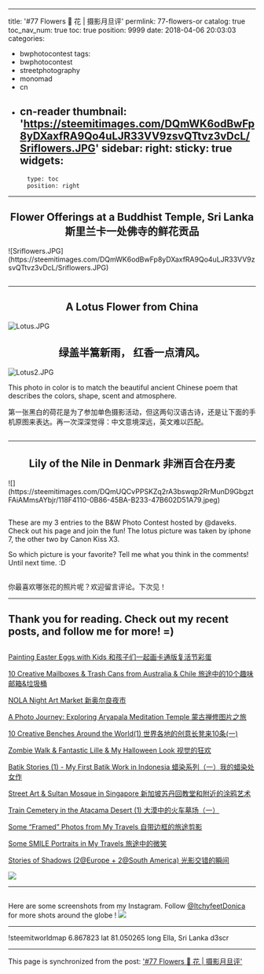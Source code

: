 
---
title: '#77 Flowers 🌻 花 | 摄影月旦评'
permlink: 77-flowers-or
catalog: true
toc_nav_num: true
toc: true
position: 9999
date: 2018-04-06 20:03:03
categories:
- bwphotocontest
tags:
- bwphotocontest
- streetphotography
- monomad
- cn
- cn-reader
thumbnail: 'https://steemitimages.com/DQmWK6odBwFp8yDXaxfRA9Qo4uLJR33VV9zsvQTtvz3vDcL/Sriflowers.JPG'
sidebar:
    right:
        sticky: true
widgets:
    -
        type: toc
        position: right
---


<center><h2>Flower Offerings at a Buddhist Temple, Sri Lanka
斯里兰卡一处佛寺的鲜花贡品</h2> </center>
![Sriflowers.JPG](https://steemitimages.com/DQmWK6odBwFp8yDXaxfRA9Qo4uLJR33VV9zsvQTtvz3vDcL/Sriflowers.JPG)

##
*** 
##
<center><h2>A Lotus Flower from China</h2> </center>

![Lotus.JPG](https://steemitimages.com/DQmPrKMw2TA2fXSTZfCCS9gnRgxxDfLroHtDyt1KuuyFRJM/Lotus.JPG)

<center><h2>绿盖半篙新雨，
红香一点清风。</h2> </center>

![Lotus2.JPG](https://steemitimages.com/DQmeVKxwAC7VvvZeL62FjV45FFVJLedokt9V3X4QH5eTuQ7/Lotus2.JPG)

This photo in color is to match the beautiful ancient Chinese poem that describes the colors, shape, scent and atmosphere.  

第一张黑白的荷花是为了参加单色摄影活动，但这两句汉语古诗，还是让下面的手机原图来表达。再一次深深觉得：中文意境深远，英文难以匹配。

##
*** 

<center><h2>Lily of the Nile in Denmark 
非洲百合在丹麦</h2> </center>
![](https://steemitimages.com/DQmUQCvPPSKZq2rA3bswqp2RrMunD9GbgztFAiAMmsAYbjr/118F4110-0B86-45BA-B233-47B602D51A79.jpeg)


## 
These are my 3 entries to the B&W Photo Contest hosted by @daveks. Check out his page and join the fun! The lotus picture was taken by iphone 7, the other two by Canon Kiss X3.

So which picture is your favorite? Tell me what you think in the comments! Until next time. :D

## 
你最喜欢哪张花的照片呢？欢迎留言评论。下次见！

*** 
##  Thank you for reading. Check out my recent posts, and follow me for more! =)

## 
[Painting Easter Eggs with Kids 和孩子们一起画卡通版复活节彩蛋](https://steemit.com/killerpix/@itchyfeetdonica/76-painting-easter-eggs-with-kids)

[10 Creative Mailboxes & Trash Cans from Australia & Chile 旅途中的10个趣味邮箱&垃圾桶](https://steemit.com/smartphonephotography/@itchyfeetdonica/75-10-creative-mailboxes-and-trashcans-from-australia-and-chile-10-and)

[NOLA Night Art Market 新奥尔良夜市](https://steemit.com/citystory/@itchyfeetdonica/71-a-city-a-story-photo-contest-19-nola-night-art-market)

[A Photo Journey: Exploring Aryapala Meditation Temple 蒙古禅修图片之旅](https://steemit.com/killerpix/@itchyfeetdonica/69-a-photo-journey-exploring-aryapala-meditation-temple-or)

[10 Creative Benches Around the World(1) 世界各地的创意长凳来10条(一)](https://steemit.com/smartphonephotography/@itchyfeetdonica/68-10-creative-benches-around-the-world-my-smartphone-photography-10)

[Zombie Walk & Fantastic Lille & My Halloween Look 视觉的狂欢](https://steemit.com/funkycontest/@itchyfeetdonica/67-funky-hair-and-painted-faces-photo-fun-zombie-walk-and-fantastic-lille-and-halloween-or)

[Batik Stories (1) - My First Batik Work in Indonesia 蜡染系列（一）我的蜡染处女作](https://steemit.com/citystory/@itchyfeetdonica/66-a-city-a-story-photo-contest-18-arts-and-crafts-my-first-batik-work-in-indonesia)

[Street Art & Sultan Mosque in Singapore 新加坡苏丹回教堂和附近的涂鸦艺术](https://steemit.com/smartphonephotography/@itchyfeetdonica/64-street-art-and-sultan-mosque-in-singapore-mysmartphonephotography)

[Train Cemetery in the Atacama Desert (1)  大漠中的火车墓场（一）](https://steemit.com/aswcontest/@itchyfeetdonica/58-train-cemetery-in-the-middle-of-the-atacama-desert)

[Some “Framed” Photos from My Travels 自带边框的旅途剪影](https://steemit.com/framedcontest/@itchyfeetdonica/57-some-framed-photos-from-my-travels)

[Some SMILE Portraits in My Travels 旅途中的微笑](https://steemit.com/portraitcontest/@itchyfeetdonica/3yfcnn-52-portraits-smile) 

[Stories of Shadows (2@Europe + 2@South America)   光影交错的瞬间](https://steemit.com/travel/@itchyfeetdonica/47-shadows-2-europe-2-south-america-or)

![](https://steemitimages.com/0x0/https://steemitimages.com/DQmZa9rSi4s3btZNrtM9G85MRJwp3fREi2pzdCfoNSUGQZL/NeoImage.jpg)

*** 
##
Here are some screenshots from my Instagram. Follow [@ItchyfeetDonica](https://www.instagram.com/itchyfeetdonica/) for more shots around the globe !
![](https://steemitimages.com/DQmWSyM6PcNQJ9LL5UciWHWdZjHvcKQwP63HHMyJzvzvobB/4.jpg)

***
!steemitworldmap 6.867823 lat 81.050265 long Ella, Sri Lanka d3scr

- - -

This page is synchronized from the post: ['#77 Flowers 🌻 花 | 摄影月旦评'](https://steemit.com/@itchyfeetdonica/77-flowers-or)
